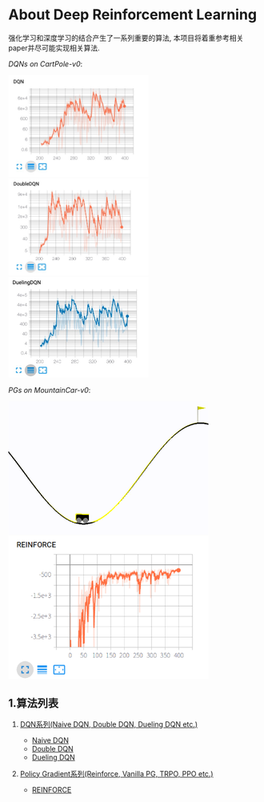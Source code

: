# About Deep Reinforcement Learning
强化学习和深度学习的结合产生了一系列重要的算法, 本项目将着重参考相关paper并尽可能实现相关算法.

*DQNs on CartPole-v0*:

<p float="left">
    <img src="DQN/images/DQN.png" width="280"/>
    <img src="DQN/images/DDQN.png" width="280"/>
    <img src="DQN/images/DuelingDQN.png" width="280"/>
</p>

*PGs on MountainCar-v0*:

<p float="left">
    <img src="PolicyGradient/images/reinforce-mountaincar.gif" width="400"/>
    <img src="PolicyGradient/images/Reinforce%20MountainCar-v0.png" width="400"/>
</p>

## 1.算法列表
1. [DQN系列(Naive DQN, Double DQN, Dueling DQN etc.)][1]
    - [Naive DQN][2]
    - [Double DQN][3]
    - [Dueling DQN][4]
    
2. [Policy Gradient系列(Reinforce, Vanilla PG, TRPO, PPO etc.)][8]
    - [REINFORCE][10]

[1]: DQN
[2]: DQN/NaiveDQN.py
[3]: DQN/DoubleDQN.py
[4]: DQN/DuelingDQN.py
[5]: DQN/images/DQN.png
[6]: DQN/images/DDQN.png
[7]: DQN/images/DuelingDQN.png
[8]: PolicyGradient
[9]: PolicyGradient/images/Reinforce%20MountainCar-v0.png
[10]: PolicyGradient/REINFORCE.py
[11]: PolicyGradient/images/reinforce-mountaincar.gif
